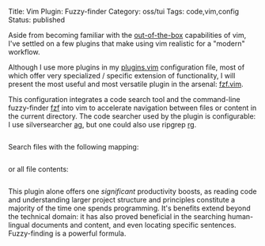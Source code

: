 Title: Vim Plugin: Fuzzy-finder
Category: oss/tui
Tags: code,vim,config
Status: published

Aside from becoming familiar with the [out-of-the-box](/vim-configuration-built-in.html) capabilities of vim, I've settled on a few plugins that make using vim realistic for a "modern" workflow.

Although I use more plugins in my [plugins.vim](https://github.com/rwev/evix/blob/master/.vim/plugins.vim) configuration file, most of which offer very specialized / specific extension of functionality, I will present the most useful and most versatile plugin in the arsenal: [fzf.vim](https://github.com/junegunn/fzf.vim). 

This configuration integrates a code search tool and the command-line fuzzy-finder [fzf](https://github.com/junegunn/fzf) into vim to accelerate navigation between files or content in the current directory. The code searcher used by the plugin is configurable: I use silversearcher [ag](https://github.com/ggreer/the_silver_searcher), but one could also use ripgrep [rg](silver-searcher).

<pre><code class="bash" id="fzf.vim"></code></pre>

Search files with the following mapping:
 
<pre><code class="bash" id="fzf.vim.files"></code></pre>
 
or all file contents: 
  
<pre><code class="bash" id="fzf.vim.contents"></code></pre>

This plugin alone offers one _significant_ productivity boosts, as reading code and understanding larger project structure and principles constitute a majority of the time one spends programming. It's benefits extend beyond the technical domain: it has also proved beneficial in the searching human-lingual documents and content, and even locating specific sentences. Fuzzy-finding is a powerful formula.   
 
<script>

    loadFileTextElement(
        {
            elementId: "fzf.vim",
            fileUrl: "https://raw.githubusercontent.com/rwev/evix/master/.vim/plugins.vim",
            startLine: 14, 
            endLine: 17
        }
     );
     
    loadFileTextElement(
     {
         elementId: "fzf.vim.files",
         fileUrl: "https://raw.githubusercontent.com/rwev/evix/master/.vim/plugins.vim",
         startLine: 18, 
         endLine: 19
     }
    );
    
    loadFileTextElement(
       {
           elementId: "fzf.vim.contents",
           fileUrl: "https://raw.githubusercontent.com/rwev/evix/master/.vim/plugins.vim",
           startLine: 19, 
           endLine: 20
       }
    );
          
</script>


